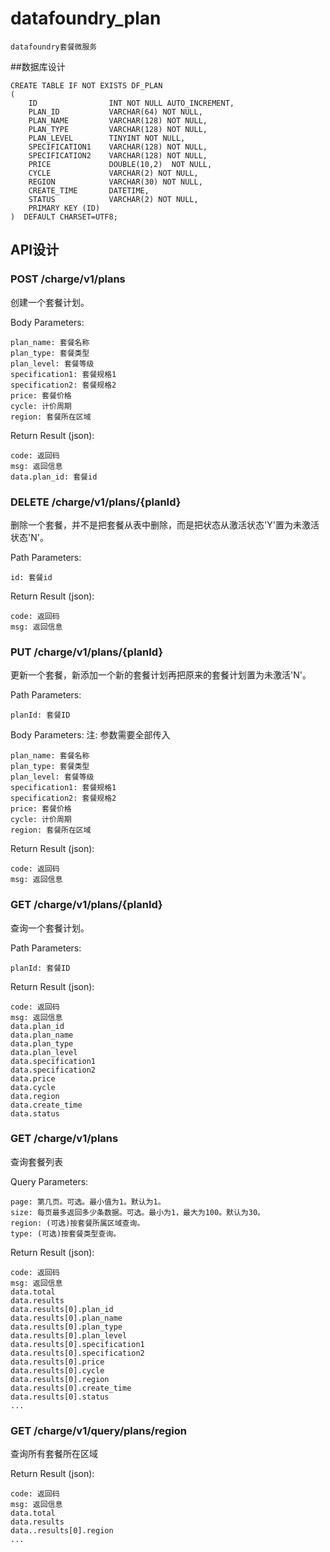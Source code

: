 # datafoundry_plan

```
datafoundry套餐微服务
```

##数据库设计

```
CREATE TABLE IF NOT EXISTS DF_PLAN
(
    ID                INT NOT NULL AUTO_INCREMENT,
    PLAN_ID           VARCHAR(64) NOT NULL,
    PLAN_NAME         VARCHAR(128) NOT NULL,
    PLAN_TYPE         VARCHAR(128) NOT NULL,
    PLAN_LEVEL        TINYINT NOT NULL,
    SPECIFICATION1    VARCHAR(128) NOT NULL,
    SPECIFICATION2    VARCHAR(128) NOT NULL,
    PRICE             DOUBLE(10,2)  NOT NULL,
    CYCLE             VARCHAR(2) NOT NULL,
    REGION            VARCHAR(30) NOT NULL,
    CREATE_TIME       DATETIME,
    STATUS            VARCHAR(2) NOT NULL,
    PRIMARY KEY (ID)
)  DEFAULT CHARSET=UTF8;
```

## API设计  

### POST /charge/v1/plans

创建一个套餐计划。

Body Parameters:
```
plan_name: 套餐名称
plan_type: 套餐类型
plan_level: 套餐等级
specification1: 套餐规格1
specification2: 套餐规格2
price: 套餐价格
cycle: 计价周期
region: 套餐所在区域
```

Return Result (json):
```
code: 返回码
msg: 返回信息
data.plan_id: 套餐id
```

### DELETE /charge/v1/plans/{planId}

删除一个套餐，并不是把套餐从表中删除，而是把状态从激活状态'Y'置为未激活状态'N'。

Path Parameters:
```
id: 套餐id
```

Return Result (json):

```
code: 返回码
msg: 返回信息
```

### PUT /charge/v1/plans/{planId}

更新一个套餐，新添加一个新的套餐计划再把原来的套餐计划置为未激活'N'。

Path Parameters:
```
planId: 套餐ID
```

Body Parameters:
注: 参数需要全部传入
```
plan_name: 套餐名称
plan_type: 套餐类型
plan_level: 套餐等级
specification1: 套餐规格1
specification2: 套餐规格2
price: 套餐价格
cycle: 计价周期
region: 套餐所在区域
```

Return Result (json):
```
code: 返回码
msg: 返回信息
```

### GET /charge/v1/plans/{planId}

查询一个套餐计划。

Path Parameters:
```
planId: 套餐ID
```

Return Result (json):
```
code: 返回码
msg: 返回信息
data.plan_id
data.plan_name
data.plan_type
data.plan_level
data.specification1
data.specification2
data.price
data.cycle
data.region
data.create_time
data.status
```

### GET /charge/v1/plans

查询套餐列表

Query Parameters:
```
page: 第几页。可选。最小值为1。默认为1。
size: 每页最多返回多少条数据。可选。最小为1，最大为100。默认为30。
region: (可选)按套餐所属区域查询。
type: (可选)按套餐类型查询。
```

Return Result (json):
```
code: 返回码
msg: 返回信息
data.total
data.results
data.results[0].plan_id
data.results[0].plan_name
data.results[0].plan_type
data.results[0].plan_level
data.results[0].specification1
data.results[0].specification2
data.results[0].price
data.results[0].cycle
data.results[0].region
data.results[0].create_time
data.results[0].status
...
```

### GET /charge/v1/query/plans/region

查询所有套餐所在区域

Return Result (json):
```
code: 返回码
msg: 返回信息
data.total
data.results
data..results[0].region
...
```


